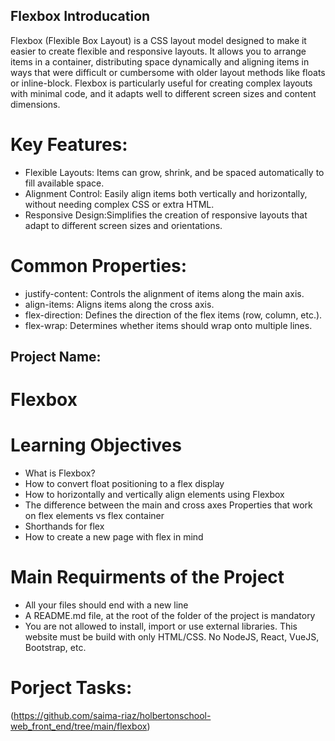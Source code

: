 ## Flexbox Introducation
Flexbox (Flexible Box Layout) is a CSS layout model designed to make it easier to create flexible and responsive layouts. It allows you to arrange items in a container, distributing space dynamically and aligning items in ways that were difficult or cumbersome with older layout methods like floats or inline-block.
Flexbox is particularly useful for creating complex layouts with minimal code, and it adapts well to different screen sizes and content dimensions.
# Key Features:
- Flexible Layouts: Items can grow, shrink, and be spaced automatically to fill available space.
- Alignment Control: Easily align items both vertically and horizontally, without needing complex CSS or extra HTML.
- Responsive Design:Simplifies the creation of responsive layouts that adapt to different screen sizes and orientations.
# Common Properties:
- justify-content: Controls the alignment of items along the main axis.
- align-items: Aligns items along the cross axis.
- flex-direction: Defines the direction of the flex items (row, column, etc.).
- flex-wrap: Determines whether items should wrap onto multiple lines.

## Project Name: 
# Flexbox
# Learning Objectives
- What is Flexbox?
- How to convert float positioning to a flex display
- How to horizontally and vertically align elements using Flexbox
- The difference between the main and cross axes
Properties that work on flex elements vs flex container
- Shorthands for flex
- How to create a new page with flex in mind
# Main Requirments of the Project
- All your files should end with a new line
- A README.md file, at the root of the folder of the project is mandatory
- You are not allowed to install, import or use external libraries. This website must be build with only HTML/CSS. No NodeJS, React, VueJS, Bootstrap, etc.

# Porject Tasks: 
(https://github.com/saima-riaz/holbertonschool-web_front_end/tree/main/flexbox)
